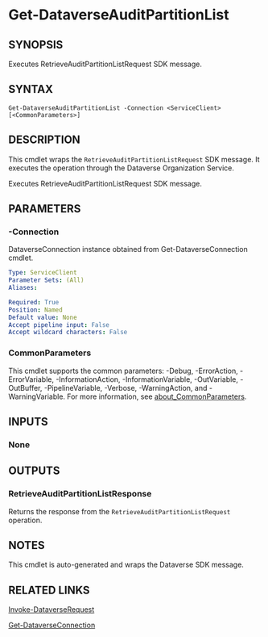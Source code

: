 # Get-DataverseAuditPartitionList

## SYNOPSIS
Executes RetrieveAuditPartitionListRequest SDK message.

## SYNTAX

```
Get-DataverseAuditPartitionList -Connection <ServiceClient> [<CommonParameters>]
```

## DESCRIPTION

This cmdlet wraps the `RetrieveAuditPartitionListRequest` SDK message. It executes the operation through the Dataverse Organization Service.

Executes RetrieveAuditPartitionListRequest SDK message.

## PARAMETERS

### -Connection
DataverseConnection instance obtained from Get-DataverseConnection cmdlet.

```yaml
Type: ServiceClient
Parameter Sets: (All)
Aliases:

Required: True
Position: Named
Default value: None
Accept pipeline input: False
Accept wildcard characters: False
```
### CommonParameters
This cmdlet supports the common parameters: -Debug, -ErrorAction, -ErrorVariable, -InformationAction, -InformationVariable, -OutVariable, -OutBuffer, -PipelineVariable, -Verbose, -WarningAction, and -WarningVariable. For more information, see [about_CommonParameters](http://go.microsoft.com/fwlink/?LinkID=113216).

## INPUTS

### None

## OUTPUTS

### RetrieveAuditPartitionListResponse

Returns the response from the `RetrieveAuditPartitionListRequest` operation.

## NOTES

This cmdlet is auto-generated and wraps the Dataverse SDK message.

## RELATED LINKS

[Invoke-DataverseRequest](Invoke-DataverseRequest.md)

[Get-DataverseConnection](Get-DataverseConnection.md)
